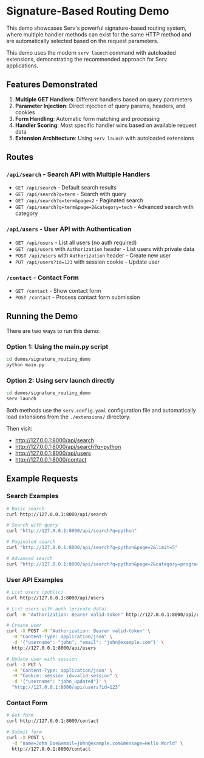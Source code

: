 # Signature-Based Routing Demo

This demo showcases Serv's powerful signature-based routing system, where multiple handler methods can exist for the same HTTP method and are automatically selected based on the request parameters.

This demo uses the modern `serv launch` command with autoloaded extensions, demonstrating the recommended approach for Serv applications.

## Features Demonstrated

1. **Multiple GET Handlers**: Different handlers based on query parameters
2. **Parameter Injection**: Direct injection of query params, headers, and cookies
3. **Form Handling**: Automatic form matching and processing
4. **Handler Scoring**: Most specific handler wins based on available request data
5. **Extension Architecture**: Using `serv launch` with autoloaded extensions

## Routes

### `/api/search` - Search API with Multiple Handlers

- `GET /api/search` - Default search results
- `GET /api/search?q=term` - Search with query
- `GET /api/search?q=term&page=2` - Paginated search
- `GET /api/search?q=term&page=2&category=tech` - Advanced search with category

### `/api/users` - User API with Authentication

- `GET /api/users` - List all users (no auth required)
- `GET /api/users` with `Authorization` header - List users with private data
- `POST /api/users` with `Authorization` header - Create new user
- `PUT /api/users?id=123` with session cookie - Update user

### `/contact` - Contact Form

- `GET /contact` - Show contact form
- `POST /contact` - Process contact form submission

## Running the Demo

There are two ways to run this demo:

### Option 1: Using the main.py script
```bash
cd demos/signature_routing_demo
python main.py
```

### Option 2: Using serv launch directly
```bash
cd demos/signature_routing_demo
serv launch
```

Both methods use the `serv.config.yaml` configuration file and automatically load extensions from the `./extensions/` directory.

Then visit:
- http://127.0.0.1:8000/api/search
- http://127.0.0.1:8000/api/search?q=python
- http://127.0.0.1:8000/api/users
- http://127.0.0.1:8000/contact

## Example Requests

### Search Examples

```bash
# Basic search
curl http://127.0.0.1:8000/api/search

# Search with query
curl "http://127.0.0.1:8000/api/search?q=python"

# Paginated search
curl "http://127.0.0.1:8000/api/search?q=python&page=2&limit=5"

# Advanced search
curl "http://127.0.0.1:8000/api/search?q=python&page=2&category=programming"
```

### User API Examples

```bash
# List users (public)
curl http://127.0.0.1:8000/api/users

# List users with auth (private data)
curl -H "Authorization: Bearer valid-token" http://127.0.0.1:8000/api/users

# Create user
curl -X POST -H "Authorization: Bearer valid-token" \
  -H "Content-Type: application/json" \
  -d '{"username": "john", "email": "john@example.com"}' \
  http://127.0.0.1:8000/api/users

# Update user with session
curl -X PUT \
  -H "Content-Type: application/json" \
  -H "Cookie: session_id=valid-session" \
  -d '{"username": "john_updated"}' \
  "http://127.0.0.1:8000/api/users?id=123"
```

### Contact Form

```bash
# Get form
curl http://127.0.0.1:8000/contact

# Submit form
curl -X POST \
  -d "name=John Doe&email=john@example.com&message=Hello World" \
  http://127.0.0.1:8000/contact
```